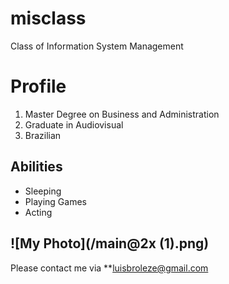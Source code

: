 # misclass
Class of Information System Management
# Profile
1. Master Degree on Business and Administration
2. Graduate in Audiovisual
3. Brazilian
## Abilities
- Sleeping
- Playing Games
- Acting

![My Photo](/main@2x (1).png)
---------------------------------------------------
Please contact me via **luisbroleze@gmail.com
